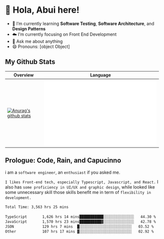# 👋 Hola, Abui here!

- 🌱 I’m currently learning **Software Testing**, **Software Architecture**, and **Design Patterns**
- ☁️ I’m currently focusing on Front End Development
- 💬 Ask me about anything
- 😄 Pronouns: [object Object]

## My Github Stats

| Overview | Language |
| --- | --- |
|[![Anurag's github stats](https://github-readme-stats.vercel.app/api?username=abui-am&count_private=true)](https://github.com/anuraghazra/github-readme-stats)|![Language](https://raw.githubusercontent.com/abui-am/stats/c6455f656dfce7acd3951e5ec5b25d72af0b2ee3/generated/languages.svg)|

## Prologue: Code, Rain, and Capucinno
i am a `software engineer`, an `enthusiast` if you asked me. 

`I likes Front-end tech, especially Typescript, Javascript, and React.` I also has `some proficiency in UI/UX and graphic design`, while looked like some unnecessary skill those skills benefit me in term of `flexibility in development.`


<!--START_SECTION:waka-->

```text
Total Time: 3,563 hrs 25 mins

TypeScript       1,626 hrs 14 mins███████████░░░░░░░░░░░░░░   44.30 %
JavaScript       1,570 hrs 23 mins██████████▓░░░░░░░░░░░░░░   42.78 %
JSON             129 hrs 7 mins  █░░░░░░░░░░░░░░░░░░░░░░░░   03.52 %
Other            107 hrs 17 mins ▓░░░░░░░░░░░░░░░░░░░░░░░░   02.92 %
```

<!--END_SECTION:waka-->

